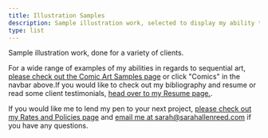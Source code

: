 ```yaml
---
title: Illustration Samples
description: Sample illustration work, selected to display my ability to work within a large range of styles.
type: list
---
```


Sample illustration work, done for a variety of clients.

For a wide range of examples of my abilities in regards to sequential art, [please check out the Comic Art Samples page](/comics) or click "Comics" in the navbar above.If you would like to check out my bibliography and resume or read some client testimonials, [head over to my Resume page.](/resume).

If you would like me to lend my pen to your next project, [please check out my Rates and Policies page](/resume/hireme) and [email me at sarah@sarahallenreed.com](mailto:sarah@sarahallenreed.com) if you have any questions.
